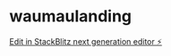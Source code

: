 # waumaulanding

[Edit in StackBlitz next generation editor ⚡️](https://stackblitz.com/~/github.com/WauMau/waumaulanding)